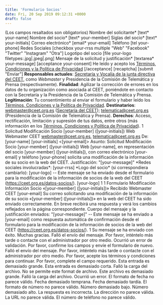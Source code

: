 ```yaml
---
title: 'Formulario Socios'
date: Fri, 20 Sep 2019 09:12:31 +0000
draft: false
---
```


(Los campos resaltados son obligatorios) Nombre del solicitante\* \[text\* your-name\] Nombre del socio\* \[text\* your-member\] Siglas del socio\* \[text\* your-initials\] Correo electrónico\* \[email\* your-email\] Teléfono \[tel your-phone\] Redes Sociales \[checkbox your-rrss multiple "Web" "Facebook" "Twitter" "Instagram" "Otra"\] Logotipo del socio \[file your-logo filetypes:.jpg|.jpeg|.png\] Mensaje de la solicitud y justificación\* \[textarea\* your-message\] \[acceptance your-consent\] He leído y acepto los [Términos, Condiciones y la Política de Privacidad](https://ceet.org.es/terms/) \[/acceptance\] \[recaptcha\] \[submit "Enviar"\] **Responsables actuales**: [Secretaría y Vocalía de la junta directiva del CEET](https://ceet.org.es/junta-directiva/), como _Webmaster_ y Presidencia de la Comisión de Telemática y Prensa (respectivamente). **Finalidad**: Agilizar la corrección de errores en los datos de tu organización como asociada al CEET, poniéndote en contacto con la Secretaría y la Presidencia de la Comisión de Telemática y Prensa. **Legitimación**: Tu consentimiento al enviar el formulario y haber leído los [Términos, Condiciones y la Política de Privacidad](https://ceet.org.es/terms/). **Destinatarios**: [webmaster@ceet.org.es](mailto:webmaster@ceet.org.es) ([Secretaría del CEET](https://ceet.org.es/junta-directiva/)); [telematica@ceet.org.es](mailto:telematica@ceet.org.es) (Presidencia de la Comisión de Telemática y Prensa). **Derechos**: Acceso, rectificación, limitación y supresión de tus datos, entre otros (más información en los [Términos, Condiciones y Política de Privacidad](https://ceet.org.es/terms/)). 1 Solicitud Modificación Socio \[your-member\] (\[your-initials\]) Web Webmaster CEET webmaster@ceet.org.es, telematica@ceet.org.es De: \[your-name\] \[your-initials\] <\[your-email\]> Asunto: Solicitud Modificación Socio \[your-member\] (\[your-initials\]) Web \[your-name\], en representación del socio \[your-member\] (\[your-initials\]), con correo electrónico \[your-email\] y teléfono \[your-phone\] solicita una modificación de la información de su socio en la web del CEET. Justificación: "\[your-message\]" \*Redes sociales involucradas\*: \[your-rrss\] \*Logo del socio\* (si correspondiera cambiarlo): \[your-logo\] -- Este mensaje se ha enviado desde el formulario para la modificación de la información de socios de la web del CEET (https://ceet.org.es/datos-socios/). \[your-logo\] 1 1 Formulario Modificación Información Socio «\[your-member\] (\[your-initials\])» Recibido Webmaster CEET \[your-email\] Su correo solicitando una modificación de la información de su socio «\[your-member\] (\[your-initials\])» en la web del CEET ha sido enviado correctamente. En breve recibirá una respuesta y verá los cambios reflejados en la página correspondiente. Cuerpo del mensaje y la justificación enviados: "\[your-message\]" -- Este mensaje se ha enviado a \[your-email\] como respuesta automática de confirmación desde el formulario para la modificación de la información de socios de la web del CEET (https://ceet.org.es/datos-socios/). 1 Su mensaje se ha enviado con éxito. Muchas gracias. Falló el envío del mensaje. Por favor, inténtelo más tarde o contacte con el administrador por otro medio. Ocurrió un error de validación. Por favor, confirme los campos y envíe el formulario de nuevo. Falló el envío del mensaje. Por favor, inténtelo más tarde o contacte con el administrador por otro medio. Por favor, acepte los términos y condiciones para continuar. Por favor, complete el campo requerido. Esta entrada es demasiado grande. Esta entrada es demasiado corta. Falló la carga del archivo. No se permite este format de archivo. Este archivo es demasiado grande. Falló la carga del archivo. Ocurrió un error. El formato de fecha no parece válido. Fecha demasiado temprana. Fecha demasiado tardía. El formato de número no parece válido. Número demasiado bajo. Número demasiado alto. La respuesta es incorrecta. La dirección no parece válida. La URL no parece válida. El número de teléfono no parece válido.